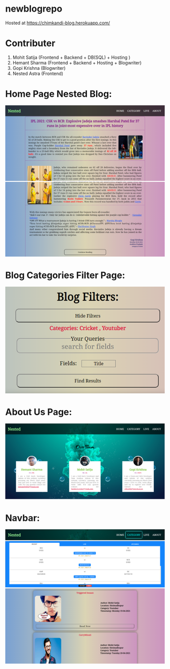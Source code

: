 # newblogrepo

Hosted at https://chimkandi-blog.herokuapp.com/

# Contributer

1. Mohit Satija (Frontend + Backend + DB(SQL) + Hosting )
2. Hemant Sharma (Frontend + Backend + Hosting + Blogwriter)
3. Gopi Krishna (Blogwriter)
4. Nested Astra (Frontend) 

<h1>Home Page Nested Blog: </h1>
<img src="redmerepo/m1.png">
<img src="redmerepo/m2.png">

<h1>Blog Categories Filter Page: </h1>
<img src="redmerepo/m3.png">

<h1>About Us Page: </h1>
<img src="redmerepo/m4.png">

<h1>Navbar: </h1>
<img src="redmerepo/m5.png">

<img src="redmerepo/m6.png">

<img src="redmerepo/m7.png">
